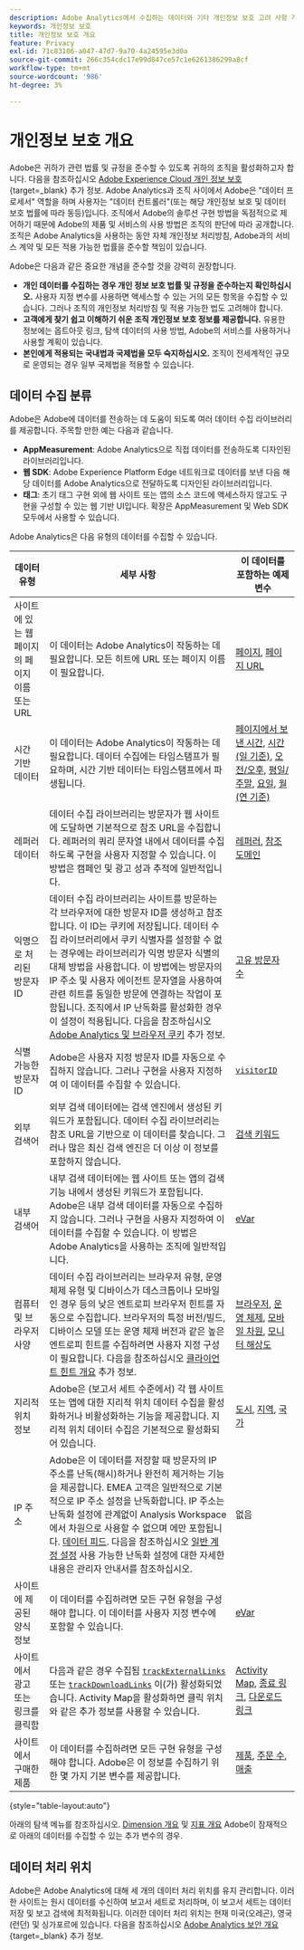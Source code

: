 ```yaml
---
description: Adobe Analytics에서 수집하는 데이터와 기타 개인정보 보호 고려 사항 개요.
keywords: 개인정보 보호
title: 개인정보 보호 개요
feature: Privacy
exl-id: 71c83106-a047-47d7-9a70-4a24595e3d0a
source-git-commit: 266c354cdc17e99d847ce57c1e6261386299a8cf
workflow-type: tm+mt
source-wordcount: '986'
ht-degree: 3%

---
```


# 개인정보 보호 개요

Adobe은 귀하가 관련 법률 및 규정을 준수할 수 있도록 귀하의 조직을 활성화하고자 합니다. 다음을 참조하십시오 [Adobe Experience Cloud 개인 정보 보호](https://www.adobe.com/kr/privacy/experience-cloud.html){target=_blank} 추가 정보. Adobe Analytics과 조직 사이에서 Adobe은 &quot;데이터 프로세서&quot; 역할을 하며 사용자는 &quot;데이터 컨트롤러&quot;(또는 해당 개인정보 보호 및 데이터 보호 법률에 따라 동등)입니다. 조직에서 Adobe의 솔루션 구현 방법을 독점적으로 제어하기 때문에 Adobe의 제품 및 서비스의 사용 방법은 조직의 판단에 따라 공개합니다. 조직은 Adobe Analytics을 사용하는 동안 자체 개인정보 처리방침, Adobe과의 서비스 계약 및 모든 적용 가능한 법률을 준수할 책임이 있습니다.

Adobe은 다음과 같은 중요한 개념을 준수할 것을 강력히 권장합니다.

* **개인 데이터를 수집하는 경우 개인 정보 보호 법률 및 규정을 준수하는지 확인하십시오.** 사용자 지정 변수를 사용하면 액세스할 수 있는 거의 모든 항목을 수집할 수 있습니다. 그러나 조직의 개인정보 처리방침 및 적용 가능한 법도 고려해야 합니다.
* **고객에게 찾기 쉽고 이해하기 쉬운 조직 개인정보 보호 정보를 제공합니다.** 유용한 정보에는 옵트아웃 링크, 탐색 데이터의 사용 방법, Adobe의 서비스를 사용하거나 사용할 계획이 있습니다.
* **본인에게 적용되는 국내법과 국제법을 모두 숙지하십시오.** 조직이 전세계적인 규모로 운영되는 경우 일부 국제법을 적용할 수 있습니다.

## 데이터 수집 분류

Adobe은 Adobe에 데이터를 전송하는 데 도움이 되도록 여러 데이터 수집 라이브러리를 제공합니다. 주목할 만한 예는 다음과 같습니다.

* **AppMeasurement**: Adobe Analytics으로 직접 데이터를 전송하도록 디자인된 라이브러리입니다.
* **웹 SDK**: Adobe Experience Platform Edge 네트워크로 데이터를 보낸 다음 해당 데이터를 Adobe Analytics으로 전달하도록 디자인된 라이브러리입니다.
* **태그**: 초기 태그 구현 외에 웹 사이트 또는 앱의 소스 코드에 액세스하지 않고도 구현을 구성할 수 있는 웹 기반 UI입니다. 확장은 AppMeasurement 및 Web SDK 모두에서 사용할 수 있습니다.

Adobe Analytics은 다음 유형의 데이터를 수집할 수 있습니다.

| 데이터 유형 | 세부 사항 | 이 데이터를 포함하는 예제 변수 |
| --- | --- | --- |
| 사이트에 있는 웹 페이지의 페이지 이름 또는 URL | 이 데이터는 Adobe Analytics이 작동하는 데 필요합니다. 모든 히트에 URL 또는 페이지 이름이 필요합니다. | [페이지](../components/dimensions/page.md), [페이지 URL](../components/dimensions/page-url.md) |
| 시간 기반 데이터 | 이 데이터는 Adobe Analytics이 작동하는 데 필요합니다. 데이터 수집에는 타임스탬프가 필요하며, 시간 기반 데이터는 타임스탬프에서 파생됩니다. | [페이지에서 보낸 시간](../components/dimensions/time-spent-on-page.md), [시간(일 기준)](../components/dimensions/hour-of-day.md), [오전/오후](../components/dimensions/am-pm.md), [평일/주말](../components/dimensions/weekday-weekend.md), [요일](../components/dimensions/day-of-week.md), [월(연 기준)](../components/dimensions/month-of-year.md) |
| 레퍼러 데이터 | 데이터 수집 라이브러리는 방문자가 웹 사이트에 도달하면 기본적으로 참조 URL을 수집합니다. 레퍼러의 쿼리 문자열 내에서 데이터를 수집하도록 구현을 사용자 지정할 수 있습니다. 이 방법은 캠페인 및 광고 성과 추적에 일반적입니다. | [레퍼러](../components/dimensions/referrer.md), [참조 도메인](../components/dimensions/referring-domain.md) |
| 익명으로 처리된 방문자 ID | 데이터 수집 라이브러리는 사이트를 방문하는 각 브라우저에 대한 방문자 ID를 생성하고 참조합니다. 이 ID는 쿠키에 저장됩니다. 데이터 수집 라이브러리에서 쿠키 식별자를 설정할 수 없는 경우에는 라이브러리가 익명 방문자 식별의 대체 방법을 사용합니다. 이 방법에는 방문자의 IP 주소 및 사용자 에이전트 문자열을 사용하여 관련 히트를 동일한 방문에 연결하는 작업이 포함됩니다. 조직에서 IP 난독화를 활성화한 경우 이 설정이 적용됩니다. 다음을 참조하십시오 [Adobe Analytics 및 브라우저 쿠키](cookies/cookies.md) 추가 정보. | [고유 방문자 수](../components/metrics/unique-visitors.md) |
| 식별 가능한 방문자 ID | Adobe은 사용자 지정 방문자 ID를 자동으로 수집하지 않습니다. 그러나 구현을 사용자 지정하여 이 데이터를 수집할 수 있습니다. | [`visitorID`](../implement/vars/config-vars/visitorid.md) |
| 외부 검색어 | 외부 검색 데이터에는 검색 엔진에서 생성된 키워드가 포함됩니다. 데이터 수집 라이브러리는 참조 URL을 기반으로 이 데이터를 찾습니다. 그러나 많은 최신 검색 엔진은 더 이상 이 정보를 포함하지 않습니다. | [검색 키워드](../components/dimensions/search-keyword.md) |
| 내부 검색어 | 내부 검색 데이터에는 웹 사이트 또는 앱의 검색 기능 내에서 생성된 키워드가 포함됩니다. Adobe은 내부 검색 데이터를 자동으로 수집하지 않습니다. 그러나 구현을 사용자 지정하여 이 데이터를 수집할 수 있습니다. 이 방법은 Adobe Analytics을 사용하는 조직에 일반적입니다. | [eVar](../components/dimensions/evar.md) |
| 컴퓨터 및 브라우저 사양 | 데이터 수집 라이브러리는 브라우저 유형, 운영 체제 유형 및 디바이스가 데스크톱이나 모바일인 경우 등의 낮은 엔트로피 브라우저 힌트를 자동으로 수집합니다. 브라우저의 특정 버전/빌드, 디바이스 모델 또는 운영 체제 버전과 같은 높은 엔트로피 힌트를 수집하려면 사용자 지정 구성이 필요합니다. 다음을 참조하십시오 [클라이언트 힌트 개요](client-hints.md) 추가 정보. | [브라우저](../components/dimensions/browser.md), [운영 체제](../components/dimensions/operating-systems.md), [모바일 차원](../components/dimensions/mobile-dimensions.md), [모니터 해상도](../components/dimensions/monitor-resolution.md) |
| 지리적 위치 정보 | Adobe은 (보고서 세트 수준에서) 각 웹 사이트 또는 앱에 대한 지리적 위치 데이터 수집을 활성화하거나 비활성화하는 기능을 제공합니다. 지리적 위치 데이터 수집은 기본적으로 활성화되어 있습니다. | [도시](../components/dimensions/cities.md), [지역](../components/dimensions/regions.md), [국가](../components/dimensions/countries.md) |
| IP 주소 | Adobe은 이 데이터를 저장할 때 방문자의 IP 주소를 난독(해시)하거나 완전히 제거하는 기능을 제공합니다. EMEA 고객은 일반적으로 기본적으로 IP 주소 설정을 난독화합니다. IP 주소는 난독화 설정에 관계없이 Analysis Workspace에서 차원으로 사용할 수 없으며 에만 포함됩니다. [데이터 피드](../export/analytics-data-feed/data-feed-overview.md). 다음을 참조하십시오 [일반 계정 설정](../admin/admin/c-manage-report-suites/c-edit-report-suites/general/general-acct-settings-admin.md) 사용 가능한 난독화 설정에 대한 자세한 내용은 관리자 안내서를 참조하십시오. | 없음 |
| 사이트에 제공된 양식 정보 | 이 데이터를 수집하려면 모든 구현 유형을 구성해야 합니다. 이 데이터를 사용자 지정 변수에 포함할 수 있습니다. | [eVar](../components/dimensions/evar.md) |
| 사이트에서 광고 또는 링크를 클릭함 | 다음과 같은 경우 수집됨 [`trackExternalLinks`](../implement/vars/config-vars/trackexternallinks.md) 또는 [`trackDownloadLinks`](../implement/vars/config-vars/trackdownloadlinks.md) 이(가) 활성화되었습니다. Activity Map을 활성화하면 클릭 위치와 같은 추가 정보를 사용할 수 있습니다. | [Activity Map](../analyze/activity-map/activity-map.md), [종료 링크](../components/dimensions/exit-link.md), [다운로드 링크](../components/dimensions/download-link.md) |
| 사이트에서 구매한 제품 | 이 데이터를 수집하려면 모든 구현 유형을 구성해야 합니다. Adobe은 이 정보를 수집하기 위한 몇 가지 기본 변수를 제공합니다. | [제품](../components/dimensions/product.md), [주문 수](../components/metrics/orders.md), [매출](../components/metrics/revenue.md) |

{style="table-layout:auto"}

아래의 탐색 메뉴를 참조하십시오. [Dimension 개요](../components/dimensions/overview.md) 및 [지표 개요](../components/metrics/overview.md) Adobe이 잠재적으로 아래의 데이터를 수집할 수 있는 추가 변수의 경우.

## 데이터 처리 위치

Adobe은 Adobe Analytics에 대해 세 개의 데이터 처리 위치를 유지 관리합니다. 이러한 사이트는 원시 데이터를 수신하여 보고서 세트로 처리하며, 이 보고서 세트는 데이터 저장 및 보고 검색에 최적화됩니다. 이러한 데이터 처리 위치는 현재 미국(오레곤), 영국(런던) 및 싱가포르에 있습니다. 다음을 참조하십시오 [Adobe Analytics 보안 개요](https://www.adobe.com/content/dam/cc/en/trust-center/ungated/whitepapers/experience-cloud/adb-analytics-security-wp.pdf){target=_blank} 추가 정보.
